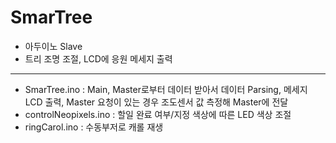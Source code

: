 # SmarTree
- 아두이노 Slave
- 트리 조명 조절, LCD에 응원 메세지 출력
---
- SmarTree.ino : Main, Master로부터 데이터 받아서 데이터 Parsing, 메세지 LCD 출력, Master 요청이 있는 경우 조도센서 값 측정해 Master에 전달
- controlNeopixels.ino : 할일 완료 여부/지정 색상에 따른 LED 색상 조절
- ringCarol.ino : 수동부저로 캐롤 재생
